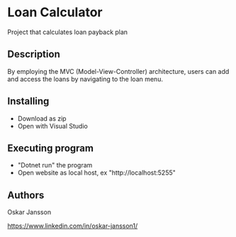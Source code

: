 # Loan Calculator

Project that calculates loan payback plan

## Description

By employing the MVC (Model-View-Controller) architecture, users can add and access the loans by navigating to the loan menu.


## Installing

* Download as zip
* Open with Visual Studio

## Executing program

* "Dotnet run" the program
* Open website as local host, ex "http://localhost:5255"

## Authors

Oskar Jansson

https://www.linkedin.com/in/oskar-jansson1/
